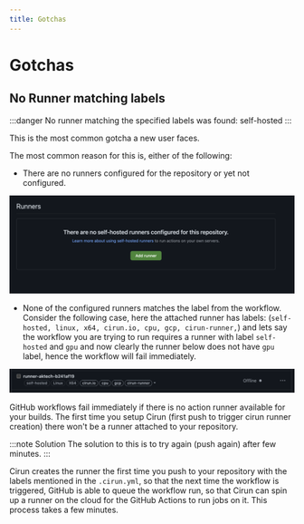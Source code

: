```yaml
---
title: Gotchas
---
```


# Gotchas

## No Runner matching labels

:::danger
No runner matching the specified labels was found: self-hosted
:::

This is the most common gotcha a new user faces.

The most common reason for this is, either of the following:

- There are no runners configured for the repository or yet not configured.

![No runners](../../static/Gotchas/no-runners.png)

- None of the configured runners matches the label from the workflow. Consider the
  following case, here the attached runner has labels: (`self-hosted, linux, x64, cirun.io, cpu, gcp, cirun-runner,`) and lets say the workflow you are trying to run
  requires a runner with label `self-hosted` and `gpu` and now clearly the runner
  below does not have `gpu` label, hence the workflow will fail immediately.

![No runners matching labels](../../static/Gotchas/no-matching-labels.png)

GitHub workflows fail immediately if there is no action runner available for your builds.
The first time you setup Cirun (first push to trigger cirun runner creation) there won't
be a runner attached to your repository.

:::note Solution
The solution to this is to try again (push again) after few minutes.
:::

Cirun creates the runner the first time you push to your repository with
the labels mentioned in the `.cirun.yml`, so that the next time the workflow
is triggered, GitHub is able to queue the workflow run, so that Cirun can
spin up a runner on the cloud for the GitHub Actions to run jobs on it.
This process takes a few minutes.
